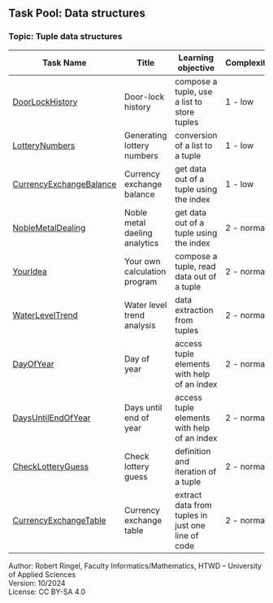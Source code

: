 ## Task Pool: Data structures

### Topic: Tuple data structures


| **Task Name**                                                 | **Title**                              | **Learning objective**                               | **Complexity** | **Task type**          |
| ------------------------------------------------------------- | -------------------------------------- | ---------------------------------------------------- | -------------- | ---------------------- |
| [DoorLockHistory](DoorLockHistory.md)                         | Door-lock history                      | compose a tuple, use a list to store tuples          | 1 - low        | worked-out example     |
| [LotteryNumbers](LotteryNumbers.md)                           | Generating lottery numbers             | conversion of a list to a tuple                      | 1 - low        | reverse task           |
| [CurrencyExchangeBalance](CurrencyExchangeBalance.md)         | Currency exchange balance              | get data out of a tuple using the index              | 1 - low        | worked-out example     |
| [NobleMetalDealing](NobleMetalDealing.md)                     | Noble metal daeling analytics          | get data out of a tuple using the index              | 2 - normal     | imitation task         |
| [YourIdea](YourIdea.md)                                       | Your own calculation program           | compose a tuple, read data out of a tuple            | 2 - normal     | non-specific goal task |
| [WaterLevelTrend](WaterLevelTrend.md)                         | Water level trend analysis             | data extraction from tuples                          | 2 - normal     | worked out example     |
| [DayOfYear](DayOfYear.md)                                     | Day of year                            | access tuple elements with help of an index          | 2 - normal     | completion task        |
| [DaysUntilEndOfYear](DaysUntilEndOfYear.md)                   | Days until end of year                 | access tuple elements with help of an index          | 2 - normal     | imitation task         |
| [CheckLotteryGuess](CheckLotteryGuess.md)                     | Check lottery guess                    | definition and iteration of a tuple                  | 2 - normal     | completion task        |
| [CurrencyExchangeTable](CurrencyExchangeTable.md)             | Currency exchange table                | extract data from tuples in just one line of code    | 2 - normal     | conventional task      |


Author: Robert Ringel, Faculty Informatics/Mathematics, HTWD – University of Applied Sciences  
Version: 10/2024            
License: CC BY-SA 4.0
